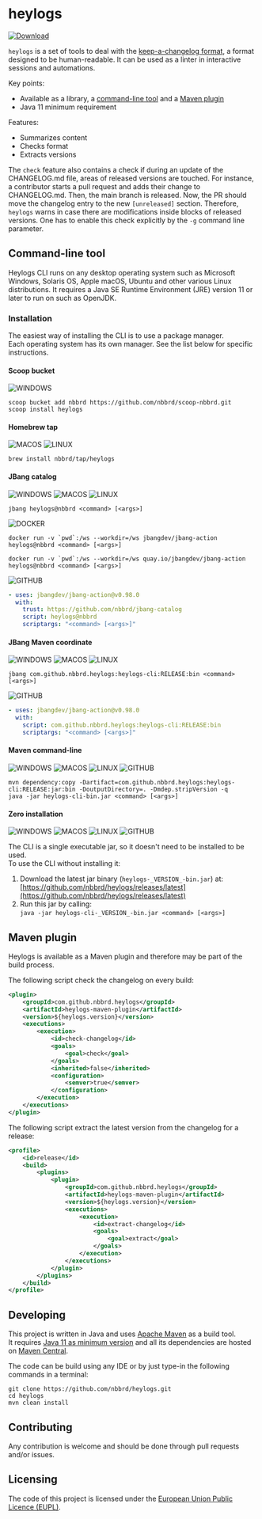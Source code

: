 # heylogs

[![Download](https://img.shields.io/github/release/nbbrd/heylogs.svg)](https://github.com/nbbrd/heylogs/releases/latest)

`heylogs` is a set of tools to deal with the [keep-a-changelog format](https://keepachangelog.com),
a format designed to be human-readable.
It can be used as a linter in interactive sessions and automations.

Key points:

- Available as a library, a [command-line tool](#installation) and a [Maven plugin](#maven-plugin)
- Java 11 minimum requirement

Features:

- Summarizes content
- Checks format
- Extracts versions

The `check` feature also contains a check if during an update of the CHANGELOG.md file, areas of released versions are touched.
For instance, a contributor starts a pull request and adds their change to CHANGELOG.md.
Then, the main branch is released.
Now, the PR should move the changelog entry to the new `[unreleased]` section.
Therefore, `heylogs` warns in case there are modifications inside blocks of released versions.
One has to enable this check explicitly by the `-g` command line parameter.

## Command-line tool

Heylogs CLI runs on any desktop operating system such as Microsoft Windows, 
Solaris OS, Apple macOS, Ubuntu and other various Linux distributions. 
It requires a Java SE Runtime Environment (JRE) version 11 or later to run on such as OpenJDK.

### Installation

The easiest way of installing the CLI is to use a package manager.  
Each operating system has its own manager. See the list below for specific instructions.

#### Scoop bucket

![WINDOWS]

```shell
scoop bucket add nbbrd https://github.com/nbbrd/scoop-nbbrd.git
scoop install heylogs
```

#### Homebrew tap

![MACOS] ![LINUX]

```shell
brew install nbbrd/tap/heylogs
```

#### JBang catalog

![WINDOWS] ![MACOS] ![LINUX]

```shell
jbang heylogs@nbbrd <command> [<args>]
```

![DOCKER]

```shell
docker run -v `pwd`:/ws --workdir=/ws jbangdev/jbang-action heylogs@nbbrd <command> [<args>]
```

```shell
docker run -v `pwd`:/ws --workdir=/ws quay.io/jbangdev/jbang-action heylogs@nbbrd <command> [<args>]
```

![GITHUB]

```yml
- uses: jbangdev/jbang-action@v0.98.0
  with:
    trust: https://github.com/nbbrd/jbang-catalog
    script: heylogs@nbbrd
    scriptargs: "<command> [<args>]"
```

#### JBang Maven coordinate

![WINDOWS] ![MACOS] ![LINUX]

```shell
jbang com.github.nbbrd.heylogs:heylogs-cli:RELEASE:bin <command> [<args>]
```

![GITHUB]

```yml
- uses: jbangdev/jbang-action@v0.98.0
  with:
    script: com.github.nbbrd.heylogs:heylogs-cli:RELEASE:bin
    scriptargs: "<command> [<args>]"
```

#### Maven command-line

![WINDOWS] ![MACOS] ![LINUX] ![GITHUB]

```shell
mvn dependency:copy -Dartifact=com.github.nbbrd.heylogs:heylogs-cli:RELEASE:jar:bin -DoutputDirectory=. -Dmdep.stripVersion -q
java -jar heylogs-cli-bin.jar <command> [<args>]
```

#### Zero installation

![WINDOWS] ![MACOS] ![LINUX] ![GITHUB]

The CLI is a single executable jar, so it doesn't need to be installed to be used.  
To use the CLI without installing it:

1. Download the latest jar binary (`heylogs-_VERSION_-bin.jar`) at:  
   [https://github.com/nbbrd/heylogs/releases/latest](https://github.com/nbbrd/heylogs/releases/latest)
2. Run this jar by calling:  
   `java -jar heylogs-cli-_VERSION_-bin.jar <command> [<args>]`

## Maven plugin

Heylogs is available as a Maven plugin and therefore may be part of the build process.

The following script check the changelog on every build:

```xml
<plugin>
    <groupId>com.github.nbbrd.heylogs</groupId>
    <artifactId>heylogs-maven-plugin</artifactId>
    <version>${heylogs.version}</version>
    <executions>
        <execution>
            <id>check-changelog</id>
            <goals>
                <goal>check</goal>
            </goals>
            <inherited>false</inherited>
            <configuration>
                <semver>true</semver>
            </configuration>
        </execution>
    </executions>
</plugin>
```

The following script extract the latest version from the changelog for a release:

```xml
<profile>
    <id>release</id>
    <build>
        <plugins>
            <plugin>
                <groupId>com.github.nbbrd.heylogs</groupId>
                <artifactId>heylogs-maven-plugin</artifactId>
                <version>${heylogs.version}</version>
                <executions>
                    <execution>
                        <id>extract-changelog</id>
                        <goals>
                            <goal>extract</goal>
                        </goals>
                    </execution>
                </executions>
            </plugin>
        </plugins>
    </build>
</profile>
```

## Developing

This project is written in Java and uses [Apache Maven](https://maven.apache.org/) as a build tool.  
It requires [Java 11 as minimum version](https://whichjdk.com/) and all its dependencies are hosted
on [Maven Central](https://search.maven.org/).

The code can be build using any IDE or by just type-in the following commands in a terminal:

```shell
git clone https://github.com/nbbrd/heylogs.git
cd heylogs
mvn clean install
```

## Contributing

Any contribution is welcome and should be done through pull requests and/or issues.

## Licensing

The code of this project is licensed under
the [European Union Public Licence (EUPL)](https://joinup.ec.europa.eu/page/eupl-text-11-12).

[WINDOWS]: https://img.shields.io/badge/-WINDOWS-068C09

[MACOS]: https://img.shields.io/badge/-MACOS-5319E7

[LINUX]: https://img.shields.io/badge/-LINUX-BC0250

[DOCKER]: https://img.shields.io/badge/-DOCKER-E2BC4A

[GITHUB]: https://img.shields.io/badge/-GITHUB-e4e669

[MAVEN]: https://img.shields.io/badge/-MAVEN-e4e669

[GRADLE]: https://img.shields.io/badge/-GRADLE-F813F7
